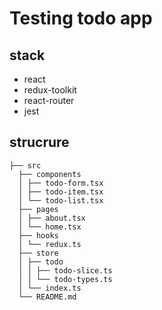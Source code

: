 # Testing todo app

## stack

- react
- redux-toolkit
- react-router
- jest

## strucrure

```
├── src
  ├── components
  │ ├── todo-form.tsx
  │ ├── todo-item.tsx
  │ └── todo-list.tsx
  ├── pages
  │ ├── about.tsx
  │ └── home.tsx
  ├── hooks
  │ └── redux.ts
  ├── store
  │ ├── todo
  │ │ ├── todo-slice.ts
  │ │ └── todo-types.ts
  │ └── index.ts
  └── README.md
```